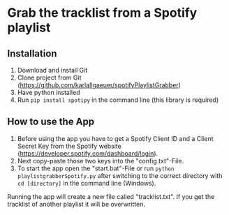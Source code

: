 # Grab the tracklist from a Spotify playlist
## Installation
1. Download and install Git
2. Clone project from Git (https://github.com/karlallgaeuer/spotifyPlaylistGrabber)
3. Have python installed
4. Run ```pip install spotipy``` in the command line (this library is required)

## How to use the App
1. Before using the app you have to get a Spotify Client ID and a Client Secret Key from the Spotify website (https://developer.spotify.com/dashboard/login). 
2. Next copy-paste those two keys into the "config.txt"-File.
3. To start the app open the "start.bat"-File or run ```python playlistgrabberSpotify.py``` after switching to the correct directory with ```cd [directory]``` in the command line (Windows).

Running the app will create a new file called "tracklist.txt". If you get the tracklist of another playlist it will be overwritten.
